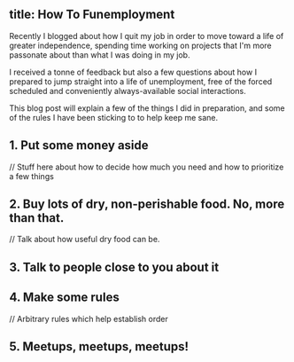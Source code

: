title: How To Funemployment
--------

Recently I blogged about how I quit my job in order to move toward a life of greater independence, spending time working on projects that I'm more passonate about than what I was doing in my job.

I received a tonne of feedback but also a few questions about how I prepared to jump straight into a life of unemployment, free of the forced scheduled and conveniently always-available social interactions.

This blog post will explain a few of the things I did in preparation, and some of the rules I have been sticking to to help keep me sane.

## 1. Put some money aside

// Stuff here about how to decide how much you need and how to prioritize a few things

## 2. Buy lots of dry, non-perishable food. No, more than that.

// Talk about how useful dry food can be.

## 3. Talk to people close to you about it

## 4. Make some rules

// Arbitrary rules which help establish order

## 5. Meetups, meetups, meetups!

